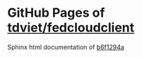 GitHub Pages of [tdviet/fedcloudclient](https://github.com/tdviet/fedcloudclient.git)
===
Sphinx html documentation of [b6f1294a](https://github.com/tdviet/fedcloudclient/tree/b6f1294a62e3db8b2f8c2a4d40e6eaa4c32badbe)
